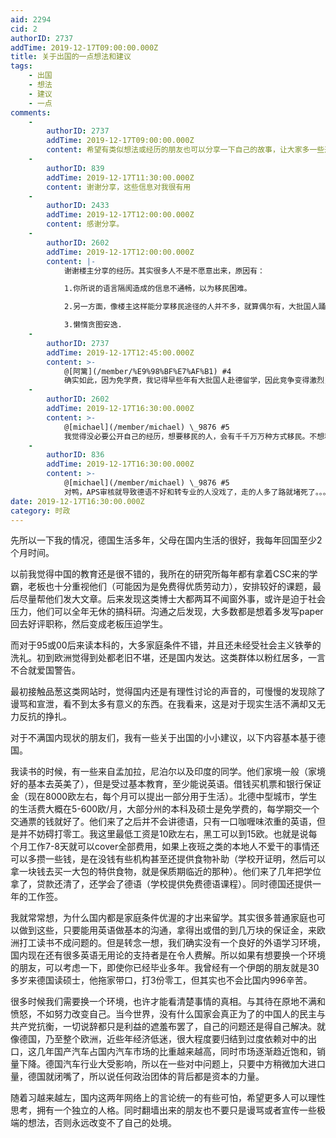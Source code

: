 ```yaml
---
aid: 2294
cid: 2
authorID: 2737
addTime: 2019-12-17T09:00:00.000Z
title: 关于出国的一点想法和建议
tags:
    - 出国
    - 想法
    - 建议
    - 一点
comments:
    -
        authorID: 2737
        addTime: 2019-12-17T09:00:00.000Z
        content: 希望有类似想法或经历的朋友也可以分享一下自己的故事，让大家多一些选择
    -
        authorID: 839
        addTime: 2019-12-17T11:30:00.000Z
        content: 谢谢分享，这些信息对我很有用
    -
        authorID: 2433
        addTime: 2019-12-17T12:00:00.000Z
        content: 感谢分享。
    -
        authorID: 2602
        addTime: 2019-12-17T12:00:00.000Z
        content: |-
            谢谢楼主分享的经历。其实很多人不是不愿意出来，原因有：

            1.你所说的语言隔阂造成的信息不通畅，以为移民困难。

            2.另一方面，像楼主这样能分享移民途径的人并不多，就算偶尔有，大批国人踊跃尝试的背景下，此渠道也许1，2年内就会被关闭。

            3.懒惰贪图安逸.
    -
        authorID: 2737
        addTime: 2019-12-17T12:45:00.000Z
        content: >-
            @[阿篱](/member/%E9%98%BF%E7%AF%B1) #4
            确实如此，因为免学费，我记得早些年有大批国人赴德留学，因此竞争变得激烈，为了被录取，出现了大量的申请材料造假事件。导致现在中国学生赴德需要参加APS审核。APS包括大量繁琐的资料审核，公正以及还有一场专业笔试和口试。这也是近年来来德的人越来越少的原因。
    -
        authorID: 2602
        addTime: 2019-12-17T16:30:00.000Z
        content: >-
            @[michael](/member/michael) \_9876 #5
            我觉得没必要公开自己的经历，想要移民的人，会有千千万万种方式移民。不想移民的人你公开了他们也不会去，只会给已经决心移民的人造成不必要的竞争，损害到真正想走的人。
    -
        authorID: 836
        addTime: 2019-12-17T16:30:00.000Z
        content: >-
            @[michael](/member/michael) \_9876 #5
            对鸭，APS审核就导致德语不好和转专业的人没戏了，走的人多了路就堵死了。。。思考越多越感觉毫无希望
date: 2019-12-17T16:30:00.000Z
category: 时政
---
```


先所以一下我的情况，德国生活多年，父母在国内生活的很好，我每年回国至少2个月时间。

以前我觉得中国的教育还是很不错的，我所在的研究所每年都有拿着CSC来的学霸，老板也十分重视他们（可能因为是免费得优质劳动力），安排较好的课题，最后尽量帮他们发大文章。后来发现这类博士大都两耳不闻窗外事，或许是迫于社会压力，他们可以全年无休的搞科研。沟通之后发现，大多数都是想着多发写paper回去好评职称，然后变成老板压迫学生。

而对于95或00后来读本科的，大多家庭条件不错，并且还未经受社会主义铁拳的洗礼。初到欧洲觉得到处都老旧不堪，还是国内发达。这类群体以粉红居多，一言不合就爱国警告。

最初接触品葱这类网站时，觉得国内还是有理性讨论的声音的，可慢慢的发现除了谩骂和宣泄，看不到太多有意义的东西。在我看来，这是对于现实生活不满却又无力反抗的挣扎。

对于不满国内现状的朋友们，我有一些关于出国的小小建议，以下内容基本基于德国。

我读书的时候，有一些来自孟加拉，尼泊尔以及印度的同学。他们家境一般（家境好的基本去英美了），但是受过基本教育，至少能说英语。借钱买机票和银行保证金（现在8000欧左右，每个月可以提出一部分用于生活）。北德中型城市，学生的生活费大概在5-600欧/月，大部分州的本科及硕士是免学费的，每学期交一个交通票的钱就好了。他们来了之后并不会讲德语，只有一口咖喱味浓重的英语，但是并不妨碍打零工。我这里最低工资是10欧左右，黑工可以到15欧。也就是说每个月工作7-8天就可以cover全部费用，如果上夜班之类的本地人不爱干的事情还可以多攒一些钱，是在没钱有些机构甚至还提供食物补助（学校开证明，然后可以拿一块钱去买一大包的特供食物，就是保质期临近的那种）。他们来了几年把学位拿了，贷款还清了，还学会了德语（学校提供免费德语课程）。同时德国还提供一年的工作签。

我就常常想，为什么国内都是家庭条件优渥的才出来留学。其实很多普通家庭也可以做到这些，只要能用英语做基本的沟通，拿得出或借的到几万块的保证金，来欧洲打工读书不成问题的。但是转念一想，我们确实没有一个良好的外语学习环境，国内现在还有很多英语无用论的支持者是在令人费解。所以如果有想要换一个环境的朋友，可以考虑一下，即使你已经毕业多年。我曾经有一个伊朗的朋友就是30多岁来德国读硕士，他拖家带口，打3份零工，但其实也不会比国内996辛苦。

很多时候我们需要换一个环境，也许才能看清楚事情的真相。与其待在原地不满和愤怒，不如努力改变自己。当今世界，没有什么国家会真正为了的中国人的民主与共产党抗衡，一切说辞都只是利益的遮羞布罢了，自己的问题还是得自己解决。就像德国，乃至整个欧洲，近些年经济低迷，很大程度要归结到过度依赖对中的出口，这几年国产汽车占国内汽车市场的比重越来越高，同时市场逐渐趋近饱和，销量下降。德国汽车行业大受影响，所以在一些对中问题上，只要中方稍微加大进口量，德国就闭嘴了，所以说任何政治团体的背后都是资本的力量。

随着习越来越左，国内这两年网络上的言论统一的有些可怕，希望更多人可以理性思考，拥有一个独立的人格。同时翻墙出来的朋友也不要只是谩骂或者宣传一些极端的想法，否则永远改变不了自己的处境。
